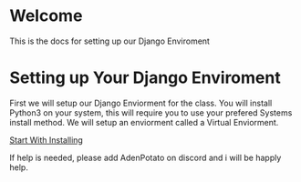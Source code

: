 # Welcome
This is the docs for setting up our Django Enviroment

# Setting up Your Django Enviroment

First we will setup our Django Enviorment for the class.
You will install Python3 on your system, this will require 
you to use your prefered Systems install method. We will setup 
an enviorment called a Virtual Enviorment.

[Start With Installing](/Installing/get-started.md)

If help is needed, please add AdenPotato on discord and i will be happly help.